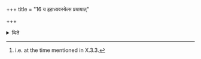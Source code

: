 +++
title = "16 य इहाध्यवस्येत्स प्रयायात्"

+++

<details><summary>थिते</summary>

16. He who acquires (the place of sacrifice) at this stage, should go (there from his original place). He who (has acquired the place) form the beginning[^1] does not go away.  


[^1]: i.e. at the time mentioned in X.3.3.
</details>
